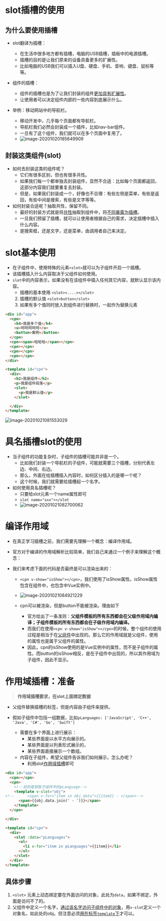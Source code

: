 # slot插槽的使用

## 为什么要使用插槽

* slot翻译为插槽：
  * 在生活中很多地方都有插槽，电脑的USB插槽，插板中的电源插槽。
  * 插槽的目的是让我们原来的设备具备更多的扩展性。
  * 比如电脑的USB我们可以插入U盘、硬盘、手机、音响、键盘、鼠标等等。
* 组件的插槽：
  * 组件的插槽也是为了让我们封装的组件<u>更加具有扩展性</u>。
  * 让使用者可以决定组件内部的一些内容到底展示什么。

* 举例：移动网站中的导航栏。
  * 移动开发中，几乎每个页面都有导航栏。
  * 导航栏我们必然会封装成一个插件，比如nav-bar组件。
  * 一旦有了这个组件，我们就可以在多个页面中复用了。
  * ![image-20201020185649909](11-%E7%BB%84%E4%BB%B6%E5%8C%96%E9%AB%98%E7%BA%A7.assets/image-20201020185649909.png)

## 封装这类组件(slot)

* 如何去封装这类的组件呢？
  * 它们有很多区别，但也有很多共性。
  * 如果我们每一个都单独去封装组件，显然不合适：比如每个页面都返回，这部分内容我们就要重复去封装。
  * 但是，如果我们封装成一个，好像也不合理：有些左侧是菜单，有些是返回，有些中间是搜索，有些是文字等等。
* 如何封装合适呢？抽取共性，保留不同。
  * 最好的封装方式就是将<u>共性</u>抽取到组件中，将<u>不同暴露为插槽</u>。
  * 一旦我们预留了插槽，就可以让使用者根据自己的需求，决定插槽中插入什么内容。
  * 是搜索框，还是文字，还是菜单，由调用者自己来决定。

# slot基本使用

* 在子组件中，使用特殊的元素`<slot>`就可以为子组件开启一个插槽。
* 该插槽插入什么内容取决于父组件如何使用。
* `slot`中的内容表示，如果没有在该组件中插入任何其它内容，就默认显示该内容。
  * 插槽的基本使用 `<slot><....></slot>`
  2. 插槽的默认值 `<slot>button</slot>`
  3. 如果有多个值同时放入到组件进行替换时，一起作为替换元素

```html
<div id="app">
  <cpn>
    <h4>我是多个值</h4>
    <u>呵呵呵呵呵</u>
    <button>案例</button>
  </cpn>
  <cpn><span>哈哈哈</span></cpn>
  <cpn></cpn>
  <cpn></cpn>
  <cpn></cpn>
</div>

<template id="cpn">
  <div>
    <h2>我是组件</h2>
    <p>我是组件段落</p>
    <slot>
      <p>我是默认值</p>
    </slot>

  </div>
</template>
```

![image-20201021081553029](11-%E7%BB%84%E4%BB%B6%E5%8C%96%E9%AB%98%E7%BA%A7.assets/image-20201021081553029.png)

# 具名插槽slot的使用

* 当子组件的功能复杂时，子组件的插槽可能并非是一个。
  * 比如我们封装一个导航栏的子组件，可能就需要三个插槽，分别代表左边、中间、右边。
  * 那么，外面在给插槽插入内容时，如何区分插入的是哪一个呢？
  * 这个时候，我们就需要给插槽起一个名字。
* 如何使用具名插槽呢？
  * 只要给slot元素一个name属性即可
  * `slot name="xxx"></slot`
  * ![image-20201021082700062](11-%E7%BB%84%E4%BB%B6%E5%8C%96%E9%AB%98%E7%BA%A7.assets/image-20201021082700062.png)

# 编译作用域

* 在真正学习插槽之前，我们需要先理解一个概念：编译作用域。

* 官方对于编译的作用域解析比较简单，我们自己来通过一个例子来理解这个概念：

* 我们来考虑下面的代码是否最终是可以渲染出来的：

  * `<cpn v-show="isShow"></cpn>`，我们使用了isShow属性。isShow属性包含在组件中，也包含中Vue实例中。

  * ![image-20201021084921229](11-%E7%BB%84%E4%BB%B6%E5%8C%96%E9%AB%98%E7%BA%A7.assets/image-20201021084921229.png)
  * cpn可以被渲染，但是button不能被渲染。理由如下
    * 官方给出了一条准则：**父组件模板的所有东西都会在父级作用域内编译；子组件模板的所有东西都会在子级作用域内编译。**
    * 而我们在使用`<cpn v-show="isShow"></cpn>`的时候，整个组件的使用过程是相当于在<u>父组件</u>中出现的。那么它的作用域就是父组件，使用的属性也是属于父组件的属性。
    * 因此，cpn的isShow使用的是Vue实例中的属性，而不是子组件的属性。而button的isShow相反，是在子组件中出现的，所以其作用域为子组件，因此不显示。

# 作用域插槽：准备

> **作用域插槽要求，在slot上面绑定数据**

* 父组件替换插槽的标签，但是内容由子组件来提供。

* 假如子组件中包括一组数据，比如`pLanguages: ['JavaScript', 'C++', 'Java', 'C#', 'Go', 'Swift']`
  * 需要在多个界面上进行展示：
    * 某些界面是以水平方向展示的。
    * 某些界面是以列表形式展示的，
    * 某些界面直接展示一个数组。
  * 内容在子组件，希望父组件告诉我们如何展示，怎么办呢？
    * 利用slot<u>作用域插槽</u>即可

```html
<div id="app">
  <cpn></cpn>
  <cpn>
    <!--目的是获取子组件中的pLanguage-->
    <template v-slot="obj">
<!--      <span v-for="item in obj.data">{{item}} - </span>-->
      <span>{{obj.data.join(' - ')}}</span>
    </template>
  </cpn>

</div>

<template id="cpn">
  <div>
    <slot :data="pLanguages">
      <ul>
        <li v-for="item in pLanguages">{{item}}</li>
      </ul>
    </slot>
  </div>
</template>
```

## 具体步骤

1. `<slot>` 元素上动态绑定要在外面访问的对象，此处为`data`，如果不绑定，外面是访问不了的。
2. 父组件中定义一个名字，<u>通过该名字访问子组件中的对象</u>，用`v-slot`定义一个对象名，如此处的obj。但注意必须<u>用在标签`template`下</u>才可以。

